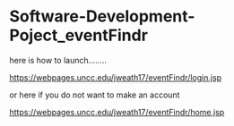 # Software-Development-Poject_eventFindr

here is how to launch........

https://webpages.uncc.edu/jweath17/eventFindr/login.jsp

or here if you do not want to make an account 

https://webpages.uncc.edu/jweath17/eventFindr/home.jsp
